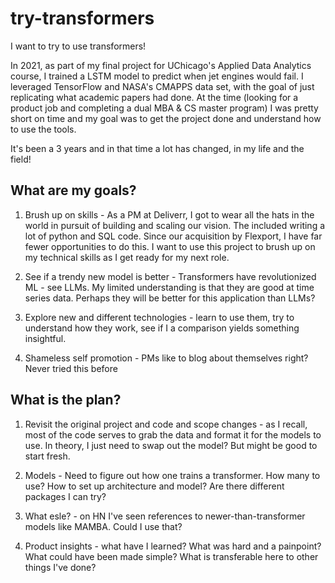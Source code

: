 # try-transformers
I want to try to use transformers!

In 2021, as part of my final project for UChicago's Applied Data Analytics course, I trained a LSTM model to predict when jet engines would fail. I leveraged TensorFlow and NASA's CMAPPS data set, with the goal of just replicating what academic papers had done. At the time (looking for a product job and completing a dual MBA & CS master program) I was pretty short on time and my goal was to get the project done and understand how to use the tools.

It's been a 3 years and in that time a lot has changed, in my life and the field! 

## What are my goals?

1. Brush up on skills - As a PM at Deliverr, I got to wear all the hats in the world in pursuit of building and scaling our vision. The included writing a lot of python and SQL code. Since our acquisition by Flexport, I have far fewer opportunities to do this. I want to use this project to brush up on my technical skills as I get ready for my next role.

2. See if a trendy new model is better - Transformers have revolutionized ML - see LLMs. My limited understanding is that they are good at time series data. Perhaps they will be better for this application than LLMs? 

3. Explore new and different technologies - learn to use them, try to understand how they work, see if I a comparison yields something insightful. 

4. Shameless self promotion - PMs like to blog about themselves right? Never tried this before

## What is the plan?

1. Revisit the original project and code and scope changes - as I recall, most of the code serves to grab the data and format it for the models to use. In theory, I just need to swap out the model? But might be good to start fresh.

2. Models - Need to figure out how one trains a transformer. How many to use? How to set up architecture and model? Are there different packages I can try?

3. What esle? - on HN I've seen references to newer-than-transformer models like MAMBA. Could I use that?

4. Product insights - what have I learned? What was hard and a painpoint? What could have been made simple? What is transferable here to other things I've done?
